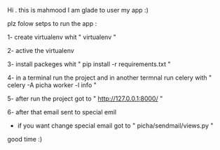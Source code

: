 Hi . this is mahmood
I am glade to user my app  :)


plz folow setps to run the app : 

1-  create virtualenv whit " virtualenv  <virtualenv-name> "

2-  active the virtualenv

3-  install packeges whit " pip install -r requirements.txt "

4-  in a terminal run the project  and in another termnal run celery with " celery -A picha worker -l info "

5-  after run the project got to " http://127.0.0.1:8000/ "

6-  after that email sent to special emil

-   if you want change special email got to  " picha/sendmail/views.py "



good time :)


